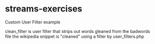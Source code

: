 streams-exercises
=================

Custom User Filter example

clean_filter is user filter that strips out words gleaned from the badwords file
the wikipedia snippet is "cleaned" using a filter by user_filters.php
